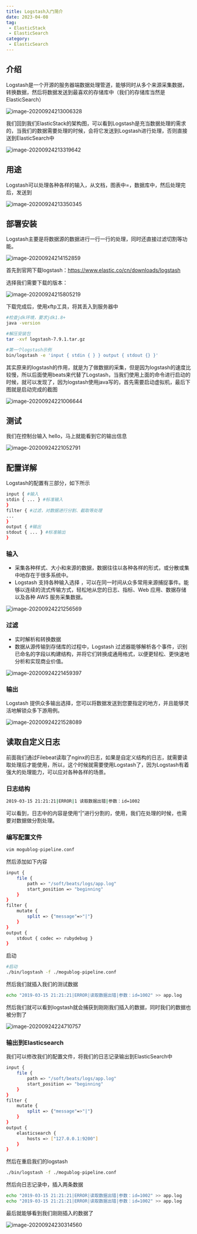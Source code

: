 ```yaml
---
title: Logstash入门简介
date: 2023-04-08
tag:
 - ElasticStack
 - ElasticSearch
category:
 - ElasticSearch
---
```


## 介绍

Logstash是一个开源的服务器端数据处理管道，能够同时从多个来源采集数据，转换数据，然后将数据发送到最喜欢的存储库中（我们的存储库当然是ElasticSearch）

![image-20200924213006328](./images/image-20200924213006328.png)

我们回到我们ElasticStack的架构图，可以看到Logstash是充当数据处理的需求的，当我们的数据需要处理的时候，会将它发送到Logstash进行处理，否则直接送到ElasticSearch中

![image-20200924213319642](./images/image-20200924213319642.png)

## 用途

Logstash可以处理各种各样的输入，从文档，图表中=，数据库中，然后处理完后，发送到

![image-20200924213350345](./images/image-20200924213350345.png)

## 部署安装

Logstash主要是将数据源的数据进行一行一行的处理，同时还直接过滤切割等功能。

![image-20200924214152859](./images/image-20200924214152859.png)

首先到官网下载logstash：https://www.elastic.co/cn/downloads/logstash

选择我们需要下载的版本：

![image-20200924215805219](./images/image-20200924215805219.png)

下载完成后，使用xftp工具，将其丢入到服务器中

```bash
#检查jdk环境，要求jdk1.8+
java -version

#解压安装包
tar -xvf logstash-7.9.1.tar.gz

#第一个logstash示例
bin/logstash -e 'input { stdin { } } output { stdout {} }'
```

其实原来的logstash的作用，就是为了做数据的采集，但是因为logstash的速度比较慢，所以后面使用beats来代替了Logstash，当我们使用上面的命令进行启动的时候，就可以发现了，因为logstash使用java写的，首先需要启动虚拟机，最后下图就是启动完成的截图

![image-20200924221006644](./images/image-20200924221006644.png)

## 测试

我们在控制台输入 hello，马上就能看到它的输出信息

![image-20200924221052791](./images/image-20200924221052791.png)

## 配置详解

Logstash的配置有三部分，如下所示

```bash
input { #输入
stdin { ... } #标准输入
}
filter { #过滤，对数据进行分割、截取等处理
...
}
output { #输出
stdout { ... } #标准输出
}
```

### 输入

- 采集各种样式、大小和来源的数据，数据往往以各种各样的形式，或分散或集中地存在于很多系统中。
- Logstash 支持各种输入选择 ，可以在同一时间从众多常用来源捕捉事件。能够以连续的流式传输方式，轻松地从您的日志、指标、Web 应用、数据存储以及各种 AWS 服务采集数据。

![image-20200924221256569](./images/image-20200924221256569.png)

### 过滤

- 实时解析和转换数据
- 数据从源传输到存储库的过程中，Logstash 过滤器能够解析各个事件，识别已命名的字段以构建结构，并将它们转换成通用格式，以便更轻松、更快速地分析和实现商业价值。

![image-20200924221459397](./images/image-20200924221459397.png)

### 输出

Logstash 提供众多输出选择，您可以将数据发送到您要指定的地方，并且能够灵活地解锁众多下游用例。

![image-20200924221528089](./images/image-20200924221528089.png)

## 读取自定义日志

前面我们通过Filebeat读取了nginx的日志，如果是自定义结构的日志，就需要读取处理后才能使用，所以，这个时候就需要使用Logstash了，因为Logstash有着强大的处理能力，可以应对各种各样的场景。

### 日志结构

```bash
2019-03-15 21:21:21|ERROR|1 读取数据出错|参数：id=1002
```

可以看到，日志中的内容是使用“|”进行分割的，使用，我们在处理的时候，也需要对数据做分割处理。

### 编写配置文件

```bash
vim mogublog-pipeline.conf
```

然后添加如下内容

```bash
input {
    file {
        path => "/soft/beats/logs/app.log"
        start_position => "beginning"
    }
}
filter {
    mutate {
    	split => {"message"=>"|"}
    }
}
output {
	stdout { codec => rubydebug }
}
```

启动

```bash
#启动
./bin/logstash -f ./mogublog-pipeline.conf
```

然后我们就插入我们的测试数据

```bash
echo "2019-03-15 21:21:21|ERROR|读取数据出错|参数：id=1002" >> app.log
```

然后我们就可以看到logstash就会捕获到刚刚我们插入的数据，同时我们的数据也被分割了

![image-20200924224710757](./images/image-20200924224710757.png)

### 输出到Elasticsearch

我们可以修改我们的配置文件，将我们的日志记录输出到ElasticSearch中

```bash
input {
    file {
        path => "/soft/beats/logs/app.log"
        start_position => "beginning"
    }
}
filter {
    mutate {
    	split => {"message"=>"|"}
    }
}
output {
	elasticsearch {
		hosts => ["127.0.0.1:9200"]
	}
}
```

然后在重启我们的logstash

```bash
./bin/logstash -f ./mogublog-pipeline.conf
```

然后向日志记录中，插入两条数据

```bash
echo "2019-03-15 21:21:21|ERROR|读取数据出错|参数：id=1002" >> app.log
echo "2019-03-15 21:21:21|ERROR|读取数据出错|参数：id=1002" >> app.log
```

最后就能够看到我们刚刚插入的数据了

![image-20200924230314560](./images/image-20200924230314560.png)